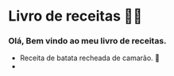 # Livro de receitas :man_cook:

### Olá, Bem vindo ao meu livro de receitas.

- Receita de batata recheada de camarão. :shrimp:
- 